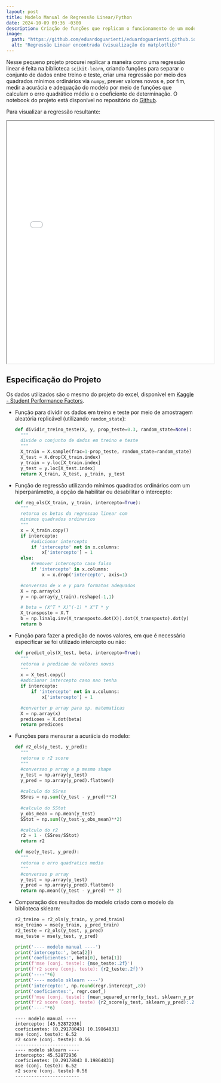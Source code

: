 ```yaml
---
layout: post
title: Modelo Manual de Regressão Linear/Python
date: 2024-10-09 09:36 -0300
description: Criação de funções que replicam o funcionamento de um modelo de Reg. Linear do Scikit-Learn.
image:
  path: "https://github.com/eduardoguarienti/eduardoguarienti.github.io/blob/main/assets/matplotlib.png?raw=true"
  alt: "Regressão Linear encontrada (visualização do matplotlib)"
---
```


Nesse pequeno projeto procurei replicar a maneira como uma regressão linear é feita na biblioteca `scikit-learn`, criando funções para separar o conjunto de dados entre treino e teste, criar uma regressão por meio dos quadrados mínimos ordinários via `numpy`, prever valores novos e, por fim, medir a acurácia e adequação do modelo por meio de funções que calculam o erro quadrático médio e o coeficiente de determinação. O notebook do projeto está disponível no repositório do [Github](https://github.com/eduardoguarienti/outros/tree/main).

Para visualizar a regressão resultante:

<iframe src="/assets/plotly_3d_graph.html" width="110%" height="650px"></iframe>

<h2> Especificação do Projeto </h2>

Os dados utilizados são o mesmo do projeto do excel, disponível em [Kaggle - Student Performance Factors](https://www.kaggle.com/datasets/lainguyn123/student-performance-factors).

- Função para dividir os dados em treino e teste por meio de amostragem aleatória replicável (utilizando `random_state`):
  ```python
  def dividir_treino_teste(X, y, prop_teste=0.3, random_state=None):
    """
    divide o conjunto de dados em treino e teste
    """
    X_train = X.sample(frac=1-prop_teste, random_state=random_state)
    X_test = X.drop(X_train.index)
    y_train = y.loc[X_train.index]
    y_test = y.loc[X_test.index]
    return X_train, X_test, y_train, y_test
  ```
- Função de regressão utilizando mínimos quadrados ordinários com um hiperparâmetro, a opção da habilitar ou desabilitar o intercepto:
  ```python
  def reg_ols(X_train, y_train, intercepto=True):
    """
    retorna os betas da regressao linear com
    minimos quadrados ordinarios
    """
    x = X_train.copy()
    if intercepto:
        #adicionar intercepto
        if 'intercepto' not in x.columns:
            x['intercepto'] = 1
    else:
        #remover intercepto caso falso
        if 'intercepto' in x.columns:
            x = x.drop('intercepto', axis=1)

    #conversao de x e y para formatos adequados
    X = np.array(x)
    y = np.array(y_train).reshape(-1,1)

    # beta = (X^T * X)^(-1) * X^T * y
    X_transposto = X.T
    b = np.linalg.inv(X_transposto.dot(X)).dot(X_transposto).dot(y)
    return b
  ```
- Função para fazer a predição de novos valores, em que é necessário especificar se foi utilizado intercepto ou não:
  ```python
  def predict_ols(X_test, beta, intercepto=True):
    """
    retorna a predicao de valores novos
    """
    x = X_test.copy()
    #adicionar intercepto caso nao tenha
    if intercepto:
        if 'intercepto' not in x.columns:
            x['intercepto'] = 1

    #converter p array para op. matematicas
    X = np.array(x)
    predicoes = X.dot(beta)
    return predicoes
  ```
- Funções para mensurar a acurácia do modelo:
  ```python
  def r2_ols(y_test, y_pred):
    """
    retorna o r2 score
    """
    #conversao p array e p mesmo shape
    y_test = np.array(y_test)
    y_pred = np.array(y_pred).flatten()
    
    #calculo do SSres
    SSres = np.sum((y_test - y_pred)**2)
    
    #calculo do SStot
    y_obs_mean = np.mean(y_test)
    SStot = np.sum((y_test-y_obs_mean)**2)

    #calculo do r2
    r2 = 1 - (SSres/SStot)
    return r2

  def mse(y_test, y_pred):
    """
    retorna o erro quadratico medio
    """
    #conversao p array
    y_test = np.array(y_test)
    y_pred = np.array(y_pred).flatten()
    return np.mean((y_test - y_pred) ** 2)
  ```
- Comparação dos resultados do modelo criado com o modelo da biblioteca sklearn:
  ```python
  r2_treino = r2_ols(y_train, y_pred_train)
  mse_treino = mse(y_train, y_pred_train)
  r2_teste = r2_ols(y_test, y_pred)
  mse_teste = mse(y_test, y_pred)

  print('---- modelo manual ----')
  print('intercepto:', beta[2])
  print('coeficientes:', beta[0], beta[1])
  print(f'mse (conj. teste): {mse_teste:.2f}')
  print(f'r2 score (conj. teste): {r2_teste:.2f}')
  print('----'*6)
  print('---- modelo sklearn ----')
  print('intercepto:', np.round(regr.intercept_,8))
  print('coeficientes:', regr.coef_)
  print(f'mse (conj. teste): {mean_squared_error(y_test, sklearn_y_pred):.2f}')
  print(f'r2 score (conj. teste) {r2_score(y_test, sklearn_y_pred):.2f}')
  print('----'*6)
  ```
  ```
  ---- modelo manual ----
  intercepto: [45.52872936]
  coeficientes: [0.29178043] [0.19864831]
  mse (conj. teste): 6.52
  r2 score (conj. teste): 0.56
  ------------------------
  ---- modelo sklearn ----
  intercepto: 45.52872936
  coeficientes: [0.29178043 0.19864831]
  mse (conj. teste): 6.52
  r2 score (conj. teste) 0.56
  ------------------------
  ```
